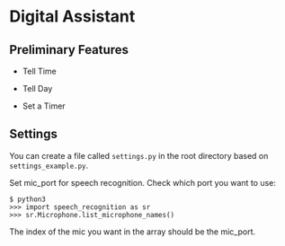 # Digital Assistant

## Preliminary Features

- Tell Time

- Tell Day

- Set a Timer

## Settings
You can create a file called `settings.py` in the root directory based on `settings_example.py`.

Set mic_port for speech recognition. Check which port you want to use:
```
$ python3
>>> import speech_recognition as sr
>>> sr.Microphone.list_microphone_names()
```
The index of the mic you want in the array should be the mic_port.
